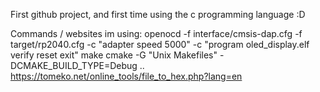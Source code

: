 First github project, and first time using the c programming language :D

Commands / websites im using:
openocd -f interface/cmsis-dap.cfg -f target/rp2040.cfg -c "adapter speed 5000" -c "program oled_display.elf verify reset exit"
make
cmake -G "Unix Makefiles" -DCMAKE_BUILD_TYPE=Debug ..
https://tomeko.net/online_tools/file_to_hex.php?lang=en